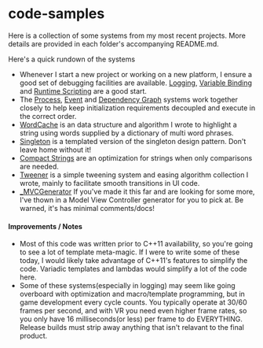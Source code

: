# code-samples
Here is a collection of some systems from my most recent projects.  More details are provided in each folder's accompanying README.md.

Here's a quick rundown of the systems

* Whenever I start a new project or working on a new platform, I ensure a good set of debugging facilities are available.  [Logging](/Logging), [Variable Binding](/Binding) and [Runtime Scripting](/Scripting) are a good start.    
* The [Process](/Process), [Event](/Event) and [Dependency Graph](/DependencyGraph) systems work together closely to help keep initialization requirements decoupled and execute in the correct order.
* [WordCache](/WordCache) is an data structure and algorithm I wrote to highlight a string using words supplied by a dictionary of multi word phrases. 
* [Singleton](/Singleton) is a templated version of the singleton design pattern.  Don't leave home without it!
* [Compact Strings](/CompactString) are an optimization for strings when only comparisons are needed.
* [Tweener](/Tweener) is a simple tweening system and easing algorithm collection I wrote, mainly to facilitate smooth transitions in UI code.
* [_MVCGenerator](_MVCGenerator/) If you've made it this far and are looking for some more, I've thown in a Model View Controller generator for you to pick at.  Be warned, it's has minimal comments/docs!

#### Improvements / Notes
* Most of this code was written prior to C++11 availability, so you're going to see a lot of template meta-magic.  If I were to write some of these today, I would likely take advantage of C++11's features to simplify the code.  Variadic templates and lambdas would simplify a lot of the code here.
* Some of these systems(especially in logging) may seem like going overboard with optimization and macro/template programming, but in game development every cycle counts.  You typically operate at 30/60 frames per second, and with VR you need even higher frame rates, so you only have 16 milliseconds(or less) per frame to do EVERYTHING.  Release builds must strip away anything that isn't relavant to the final product.
